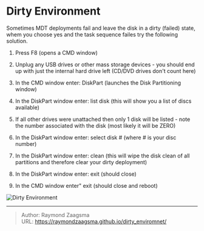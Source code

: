 # Dirty Environment


Sometimes MDT deployments fail and leave the disk in a dirty (failed) state, whem you choose yes and the task sequence failes try the following solution.

1.	Press F8 (opens a CMD window)

2.	Unplug any USB drives or other mass storage devices - you should end up with just the internal hard drive left (CD/DVD drives don't count here)

3.	In the CMD window enter: DiskPart (launches the Disk Partitioning window)

4.	In the DiskPart window enter: list disk (this will show you a list of discs available)

5.	If all other drives were unattached then only 1 disk will be listed - note the number associated with the disk (most likely it will be ZERO)

6.	In the DiskPart window enter: select disk # (where # is your disc number)

7.	In the DiskPart window enter: clean (this will wipe the disk clean of all partitions and therefore clear your dirty deployment)

8.	In the DiskPart window enter: exit (should close)

9.	In the CMD window enter" exit (should close and reboot)

![Dirty Environment](/images/dirtyenvironment.jpg)


---

> Author: Raymond Zaagsma  
> URL: https://raymondzaagsma.github.io/dirty_enviromnet/  


